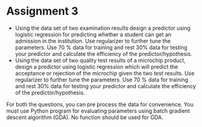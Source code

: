# Assignment 3

* Using the data set of two examination results design a predictor using logistic
regression for predicting whether a student can get an admission in the institution. Use
regularizer to further tune the parameters. Use 70 % data for training and rest 30% data
for testing your predictor and calculate the efficiency of the predictor/hypothesis.
* Using the data set of two quality test results of a microchip product, design a predictor
using logistic regression which will predict the acceptance or rejection of the microchip
given the two test results. Use regularizer to further tune the parameters. Use 70 %
data for training and rest 30% data for testing your predictor and calculate the
efficiency of the predictor/hypothesis.

For both the questions, you can pre process the data for convenience.
You must use Python program for evaluating parameters using batch gradient
descent algorithm (GDA). No function should be used for GDA.

